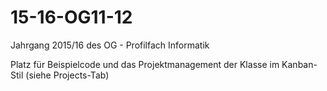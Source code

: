 # 15-16-OG11-12
Jahrgang 2015/16 des OG - Profilfach Informatik

Platz für Beispielcode und das Projektmanagement der Klasse im Kanban-Stil (siehe Projects-Tab)
